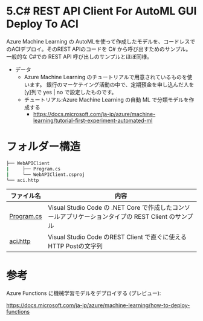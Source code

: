 # 5.C# REST API Client For AutoML GUI Deploy To ACI

Azure Machine Learning の AutoMLを使って作成したモデルを、コードレスでのACIデプロイ。そのREST APIのコードを C# から呼び出すためのサンプル。
一般的な C#での REST API 呼び出しのサンプルとほぼ同様。

  - データ
      - Azure Machine Learning のチュートリアルで用意されているものを使います。
銀行のマーケテイング活動の中で、定期預金を申し込んだ人を[y]列で yes | no で設定したものです。
      - チュートリアル:Azure Machine Learning の自動 ML で分類モデルを作成する
          - https://docs.microsoft.com/ja-jp/azure/machine-learning/tutorial-first-experiment-automated-ml


# フォルダー構造


```bash
├── WebAPIClient
|     ├── Program.cs
|     └── WebAPIClient.csproj
└── aci.http
```

| ファイル名                               | 内容 |
| ---------------------------------------- | ----------------- |
| [Program.cs](Program.cs)  | Visual Studio Code の .NET Core で作成したコンソールアプリケーションタイプの REST Client のサンプル | 
| [aci.http](aci.http) | Visual Studio Code のREST Client で直ぐに使えるHTTP Postの文字列 |   

# 参考


Azure Functions に機械学習モデルをデプロイする (プレビュー):

https://docs.microsoft.com/ja-jp/azure/machine-learning/how-to-deploy-functions
